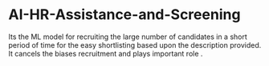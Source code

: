# AI-HR-Assistance-and-Screening
Its the ML model for recruiting the large number of candidates in a short period of time for the easy shortlisting based upon the description provided.  It cancels the biases recruitment and plays important role .
